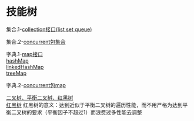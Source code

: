 # 技能树
集合.1-[collection接口(list set queue)](https://www.cnblogs.com/nayitian/p/3266090.html)

集合.2-[concurrent包集合](https://www.cnblogs.com/nayitian/p/3319040.html)


字典.1-[map接口](https://www.cnblogs.com/nayitian/p/3267110.html) </br>
[hashMap](https://www.cnblogs.com/LiaHon/p/11149644.html)</br>
[linkedHashMap](https://www.cnblogs.com/LiaHon/p/11180869.html)</br>
[treeMap](https://www.cnblogs.com/LiaHon/p/11221634.html)

字典.2-[concurrent包map](https://www.cnblogs.com/nayitian/p/3319379.html)

[二叉树、平衡二叉树、红黑树](https://xiaozhuanlan.com/topic/5036471892)</br>
[红黑树](https://blog.csdn.net/qq_36610462/article/details/83277524)
红黑树的意义：达到近似于平衡二叉树的遍历性能，而不用严格为达到平衡二叉树的要求（平衡因子不超过1）而浪费过多性能去调整
